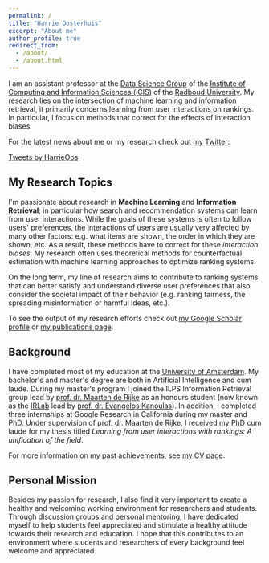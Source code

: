 ```yaml
---
permalink: /
title: "Harrie Oosterhuis"
excerpt: "About me"
author_profile: true
redirect_from: 
  - /about/
  - /about.html
---
```


I am an assistant professor at the [Data Science Group](https://www.ru.nl/datascience/) of the [Institute of Computing and Information Sciences (iCIS)](https://www.ru.nl/icis/) of the [Radboud University](https://www.ru.nl/english/).
My research lies on the intersection of machine learning and information retrieval, it primarily concerns learning from user interactions on rankings.
In particular, I focus on methods that correct for the effects of interaction biases.

For the latest news about me or my research check out [my Twitter](https://twitter.com/HarrieOos): <!-- or [my blog posts](year-archive). -->

<a class="twitter-timeline" data-height="400" data-dnt="true" href="https://twitter.com/HarrieOos?ref_src=twsrc%5Etfw">Tweets by HarrieOos</a> <script async src="https://platform.twitter.com/widgets.js" charset="utf-8"></script>


My Research Topics
------
I'm passionate about research in **Machine Learning** and **Information Retrieval**; in particular how search and recommendation systems can learn from user interactions.
While the goals of these systems is often to follow users' preferences, the interactions of users are usually very affected by many other factors: e.g. what items are shown, the order in which they are shown, etc.
As a result, these methods have to correct for these _interaction biases_.
My research often uses theoretical methods for counterfactual estimation with machine learning approaches to optimize ranking systems.

On the long term, my line of research aims to contribute to ranking systems that can better satisfy and understand diverse user preferences that also consider the societal impact of their behavior (e.g. ranking fairness, the spreading misinformation or harmful ideas, etc.).

To see the output of my research efforts check out [my Google Scholar profile](https://scholar.google.com/citations?user=e9JynrAAAAAJ) or [my publications page](publications).

Background
------
I have completed most of my education at the [University of Amsterdam](https://www.uva.nl/en).
My bachelor's and master's degree are both in Artificial Intelligence and cum laude.
During my master's program I joined the ILPS Information Retrieval group lead by [prof. dr. Maarten de Rijke](https://staff.fnwi.uva.nl/m.derijke/) as an honours student (now known as the [IRLab](https://irlab.science.uva.nl/) lead by [prof. dr. Evangelos Kanoulas](https://staff.fnwi.uva.nl/e.kanoulas/)).
In addition, I completed three internships at Google Research in California during my master and PhD.
Under supervision of prof. dr. Maarten de Rijke, I received my PhD cum laude for my thesis titled _Learning from user interactions with rankings: A unification of the field_.

For more information on my past achievements, see [my CV page](https://harrieo.github.io//cv/).

Personal Mission
------
Besides my passion for research, I also find it very important to create a healthy and welcoming working environment for researchers and students.
Through discussion groups and personal mentoring, I have dedicated myself to help students feel appreciated and stimulate a healthy attitude towards their research and education.
I hope that this contributes to an environment where students and researchers of every background feel welcome and appreciated.
